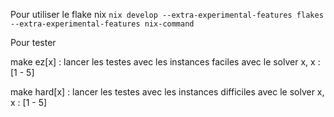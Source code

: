 Pour utiliser le flake nix `nix develop --extra-experimental-features flakes --extra-experimental-features nix-command`

Pour tester

make ez[x] : lancer les testes avec les instances faciles avec le solver x, x : [1 - 5]

make hard[x] : lancer les testes avec les instances difficiles avec le solver x, x : [1 - 5]
